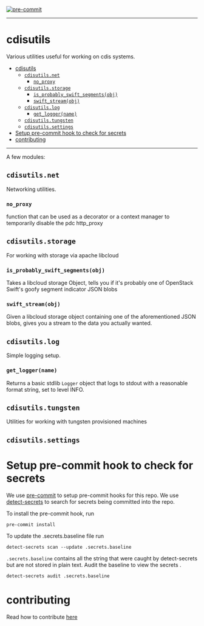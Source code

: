 [![pre-commit](https://img.shields.io/badge/pre--commit-enabled-brightgreen?logo=pre-commitlogoColor=white)](https://github.com/pre-commit/pre-commit)

---
# cdisutils

Various utilities useful for working on cdis systems.


- [cdisutils](#cdisutils)
  - [`cdisutils.net`](#cdisutilsnet)
    - [`no_proxy`](#no_proxy)
  - [`cdisutils.storage`](#cdisutilsstorage)
    - [`is_probably_swift_segments(obj)`](#is_probably_swift_segmentsobj)
    - [`swift_stream(obj)`](#swift_streamobj)
  - [`cdisutils.log`](#cdisutilslog)
    - [`get_logger(name)`](#get_loggername)
  - [`cdisutils.tungsten`](#cdisutilstungsten)
  - [`cdisutils.settings`](#cdisutilssettings)
- [Setup pre-commit hook to check for secrets](#setup-pre-commit-hook-to-check-for-secrets)
- [contributing](#contributing)

---

A few modules:

## `cdisutils.net`

Networking utilities.

### `no_proxy`

function that can be used as a decorator or a context manager to
temporarily disable the pdc http_proxy

## `cdisutils.storage`

For working with storage via apache libcloud

### `is_probably_swift_segments(obj)`

Takes a libcloud storage Object, tells you if it's probably one of
OpenStack Swift's goofy segment indicator JSON blobs

### `swift_stream(obj)`

Given a libcloud storage object containing one of the aforementioned
JSON blobs, gives you a stream to the data you actually wanted.

## `cdisutils.log`

Simple logging setup.

### `get_logger(name)`

Returns a basic stdlib `Logger` object that logs to stdout with a
reasonable format string, set to level INFO.

## `cdisutils.tungsten`

Utilities for working with tungsten provisioned machines

## `cdisutils.settings`


    
# Setup pre-commit hook to check for secrets

We use [pre-commit](https://pre-commit.com/) to setup pre-commit hooks for this repo.
We use [detect-secrets](https://github.com/Yelp/detect-secrets) to search for secrets being committed into the repo. 

To install the pre-commit hook, run
```
pre-commit install
```

To update the .secrets.baseline file run
```
detect-secrets scan --update .secrets.baseline
```

`.secrets.baseline` contains all the string that were caught by detect-secrets but are not stored in plain text. Audit the baseline to view the secrets . 

```
detect-secrets audit .secrets.baseline
```
# contributing

Read how to contribute [here](https://github.com/nci-gdc/gdcapi/blob/master/contributing.md)
